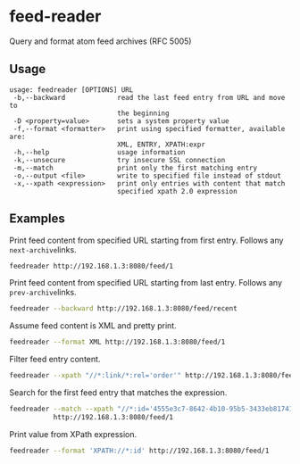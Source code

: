 # feed-reader

Query and format atom feed archives (RFC 5005)

## Usage

```
usage: feedreader [OPTIONS] URL
 -b,--backward             read the last feed entry from URL and move to
                           the beginning
 -D <property=value>       sets a system property value
 -f,--format <formatter>   print using specified formatter, available are:
                           XML, ENTRY, XPATH:expr
 -h,--help                 usage information
 -k,--unsecure             try insecure SSL connection
 -m,--match                print only the first matching entry
 -o,--output <file>        write to specified file instead of stdout
 -x,--xpath <expression>   print only entries with content that match
                           specified xpath 2.0 expression
```                           

## Examples

Print feed content from specified URL starting from first entry. Follows any `next-archive`links.

```bash
feedreader http://192.168.1.3:8080/feed/1
```
Print feed content from specified URL starting from last entry. Follows any `prev-archive`links.

```bash
feedreader --backward http://192.168.1.3:8080/feed/recent
```

Assume feed content is XML and pretty print.

```bash
feedreader --format XML http://192.168.1.3:8080/feed/1
```

Filter feed entry content.

```bash
feedreader --xpath "//*:link/*:rel='order'" http://192.168.1.3:8080/feed/1
```

Search for the first feed entry that matches the expression.

```bash
feedreader --match --xpath "//*:id='4555e3c7-8642-4b10-95b5-3433eb817411'" \
           http://192.168.1.3:8080/feed/1
```
Print value from XPath expression.

```bash
feedreader --format 'XPATH://*:id' http://192.168.1.3:8080/feed/1
```
